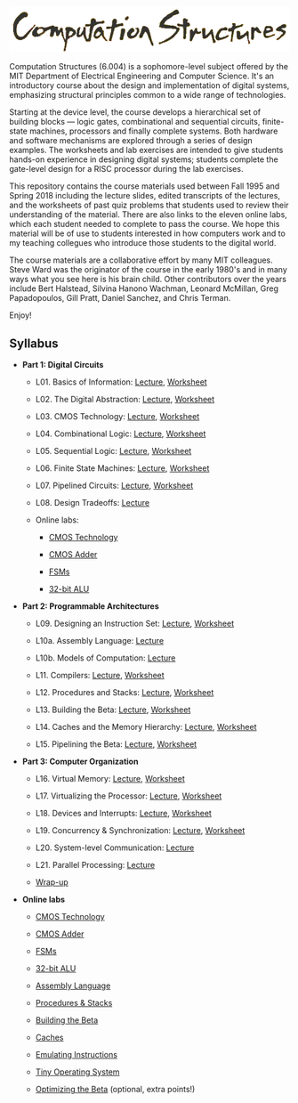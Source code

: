 <p align="center"><img src="course_in_a_box/title.png"/></p>

Computation Structures (6.004) is a sophomore-level subject offered by
the MIT Department of Electrical Engineering and Computer Science.
It's an introductory course about the design and implementation of
digital systems, emphasizing structural principles common to a wide
range of technologies.

Starting at the device level, the course develops a hierarchical set
of building blocks — logic gates, combinational and sequential
circuits, finite-state machines, processors and finally complete
systems. Both hardware and software mechanisms are explored through a
series of design examples. The worksheets and lab exercises are
intended to give students hands-on experience in designing digital
systems; students complete the gate-level design for a RISC processor
during the lab exercises.

This repository contains the course materials used between Fall 1995
and Spring 2018 including the lecture slides, edited transcripts of
the lectures, and the worksheets of past quiz problems that students
used to review their understanding of the material.  There are also
links to the eleven online labs, which each student needed to complete
to pass the course.  We hope this material will be of use to students
interested in how computers work and to my teaching collegues who
introduce those students to the digital world.

The course materials are a collaborative effort by many MIT
colleagues.  Steve Ward was the originator of the course in the early
1980's and in many ways what you see here is his brain child.  Other
contributors over the years include Bert Halstead, Silvina Hanono
Wachman, Leonard McMillan, Greg Papadopoulos, Gill Pratt, Daniel
Sanchez, and Chris Terman.

Enjoy!

## Syllabus

* **Part 1: Digital Circuits**

  * L01. Basics of Information: <a href="lectures/L01_Basics_of_Information.md">Lecture</a>, <a href="worksheets/pdfs/L01_worksheet.pdf">Worksheet</a>

  * L02. The Digital Abstraction: <a href="lectures/L02_The_Digital_Abstraction.md">Lecture</a>, <a href="worksheets/pdfs/L02_worksheet.pdf">Worksheet</a>

  * L03. CMOS Technology: <a href="lectures/L03_CMOS_Technology.md">Lecture</a>, <a href="worksheets/pdfs/L03_worksheet.pdf">Worksheet</a>

  * L04. Combinational Logic: <a href="lectures/L04_Combinational_Logic.md">Lecture</a>, <a href="worksheets/pdfs/L04_worksheet.pdf">Worksheet</a>

  * L05. Sequential Logic: <a href="lectures/L05_Sequential_Logic.md">Lecture</a>, <a href="worksheets/pdfs/L05_worksheet.pdf">Worksheet</a>

  * L06. Finite State Machines: <a href="lectures/L06_Finite_State_Machines.md">Lecture</a>, <a href="worksheets/pdfs/L06_worksheet.pdf">Worksheet</a>

  * L07. Pipelined Circuits: <a href="lectures/L07_Pipelined_Circuits.md">Lecture</a>, <a href="worksheets/pdfs/L07_worksheet.pdf">Worksheet</a>

  * L08. Design Tradeoffs: <a href="lectures/L08_Design_Tradeoffs.md">Lecture</a>

  * Online labs:

    * <a href="https://raw.githack.com/computation-structures/course/main/labs/lab1_cmos/lab.html">CMOS Technology</a>

    * <a href="https://raw.githack.com/computation-structures/course/main/labs/lab2_adder/lab.html">CMOS Adder</a>

    * <a href="https://raw.githack.com/computation-structures/course/main/labs/lab3_fsm/lab.html">FSMs</a>

    * <a href="https://raw.githack.com/computation-structures/course/main/labs/lab4_alu/lab.html">32-bit ALU</a>

* **Part 2: Programmable Architectures**

  * L09. Designing an Instruction Set: <a href="lectures/L09_Designing_an_Instruction_Set.md">Lecture</a>, <a href="worksheets/pdfs/L09_worksheet.pdf">Worksheet</a>

  * L10a. Assembly Language: <a href="lectures/L10a_Assembly_Language.md">Lecture</a>

  * L10b. Models of Computation: <a href="lectures/L10b_Models_of_Computation.md">Lecture</a>

  * L11. Compilers: <a href="lectures/L11_Compilers.md">Lecture</a>, <a href="worksheets/pdfs/L11_worksheet.pdf">Worksheet</a>

  * L12. Procedures and Stacks: <a href="lectures/L12_Procedures_and_Stacks.md">Lecture</a>, <a href="worksheets/pdfs/L12_worksheet.pdf">Worksheet</a>

  * L13. Building the Beta: <a href="lectures/L13_Building_the_Beta.md">Lecture</a>, <a href="worksheets/pdfs/L13_worksheet.pdf">Worksheet</a>

  * L14. Caches and the Memory Hierarchy: <a href="lectures/L14_Caches_and_the_Memory_Hierarchy.md">Lecture</a>, <a href="worksheets/pdfs/L14_worksheet.pdf">Worksheet</a>

  * L15. Pipelining the Beta: <a href="lectures/L15_Pipelining_the_Beta.md">Lecture</a>, <a href="worksheets/pdfs/L15_worksheet.pdf">Worksheet</a>

* **Part 3: Computer Organization**

  * L16. Virtual Memory: <a href="lectures/L16_Virtual_Memory.md">Lecture</a>, <a href="worksheets/pdfs/L16_worksheet.pdf">Worksheet</a>

  * L17. Virtualizing the Processor: <a href="lectures/L17_Virtualizing_the_Processor.md">Lecture</a>, <a href="worksheets/pdfs/L17_worksheet.pdf">Worksheet</a>

  * L18. Devices and Interrupts: <a href="lectures/L18_Devices_and_Interrupts.md">Lecture</a>, <a href="worksheets/pdfs/L18_worksheet.pdf">Worksheet</a>

  * L19. Concurrency & Synchronization: <a href="lectures/L19_Concurrency_and_Synchronization.md">Lecture</a>, <a href="worksheets/pdfs/L19_worksheet.pdf">Worksheet</a>

  * L20. System-level Communication: <a href="lectures/L20_System_level_Communication.md">Lecture</a>

  * L21. Parallel Processing: <a href="lectures/L21_Parallel_Processing.md">Lecture</a>

  * <a href="lectures/Wrap_up.md">Wrap-up</a>

* **Online labs**

  * <a href="https://computationstructures.org/exercises/cmos/lab.html">CMOS Technology</a>

  * <a href="https://computationstructures.org/exercises/adder/lab.html">CMOS Adder</a>

  * <a href="https://computationstructures.org/exercises/fsm/lab.html">FSMs</a>

  * <a href="https://computationstructures.org/exercises/alu/lab.html">32-bit ALU</a>

  * <a href="https://computationstructures.org/exercises/assembly/lab.html">Assembly Language</a>
  
  * <a href="https://computationstructures.org/exercises/procedures/lab.html">Procedures &amp; Stacks</a>
    
  * <a href="https://computationstructures.org/exercises/beta/lab.html">Building the Beta</a>

  * <a href="https://computationstructures.org/exercises/caches/lab.html">Caches</a>

  * <a href="https://computationstructures.org/exercises/illop/lab.html">Emulating Instructions</a>

  * <a href="https://computationstructures.org/exercises/tinyos/lab.html">Tiny Operating System</a>

  * <a href="https://computationstructures.org/exercises/dp/lab.html">Optimizing the Beta</a> (optional, extra points!)

